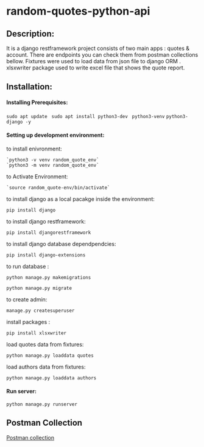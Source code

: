 # random-quotes-python-api
## Description:
It is a django restframework project consists of two main apps :
quotes & account.
There are endpoints you can check them from postman collections bellow.
Fixtures were used to load data from json file to django ORM .
xlsxwriter package used to write excel file that shows the quote report.
## Installation:
#### Installing Prerequisites:
`sudo apt update `
`sudo apt install python3-dev `
`python3-venv`
`python3-django -y`
#### Setting up development environment:


to install enivronment:

    `python3 -v venv random_quote_env`
    `python3 -m venv random_quote_env`

to Activate Environment:

    `source random_quote-env/bin/activate`
to install django as a local pacakge inside the environment:

   `pip install django`

to install django restframework:

 `pip install djangorestframework`

to install django database dependpendcies:

`pip install django-extensions`

to run database :

   `python manage.py makemigrations`

   `python manage.py migrate`

to create admin:

`manage.py createsuperuser`

install packages :

`pip install xlsxwriter`

load quotes data from fixtures:

`python manage.py loaddata quotes`

load authors data from fixtures:

`python manage.py loaddata authors`

#### Run server:
`python manage.py runserver`


## Postman Collection 
[Postman collection](https://drive.google.com/file/d/1dkxjFgkJGOyhDdrZ0Rpxa07oNMYfqyRs/view?usp=sharing)
